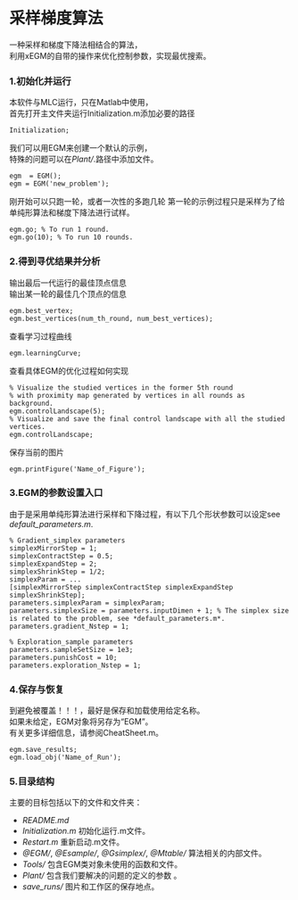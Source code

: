 # 采样梯度算法
一种采样和梯度下降法相结合的算法，  
利用xEGM的自带的操作来优化控制参数，实现最优搜索。  


### 1.初始化并运行

本软件与MLC运行，只在Matlab中使用，  
首先打开主文件夹运行Initialization.m添加必要的路径  

```
Initialization;
```

我们可以用EGM来创建一个默认的示例，  
特殊的问题可以在*Plant/*.路径中添加文件。  

```
egm  = EGM();  
egm = EGM('new_problem');  
```

刚开始可以只跑一轮，或者一次性的多跑几轮
第一轮的示例过程只是采样为了给单纯形算法和梯度下降法进行试样。

```
egm.go; % To run 1 round.  
egm.go(10); % To run 10 rounds.  
```

### 2.得到寻优结果并分析

输出最后一代运行的最佳顶点信息  
输出某一轮的最佳几个顶点的信息  

```
egm.best_vertex;  
egm.best_vertices(num_th_round, num_best_vertices);  

```

查看学习过程曲线
```
egm.learningCurve;  
```

查看具体EGM的优化过程如何实现
```
% Visualize the studied vertices in the former 5th round 
% with proximity map generated by vertices in all rounds as background.
egm.controlLandscape(5);
% Visualize and save the final control landscape with all the studied vertices.    
egm.controlLandscape;

```

保存当前的图片

```
egm.printFigure('Name_of_Figure');  

```

### 3.EGM的参数设置入口

由于是采用单纯形算法进行采样和下降过程，有以下几个形状参数可以设定see *default_parameters.m*.  
```
% Gradient_simplex parameters
simplexMirrorStep = 1;  
simplexContractStep = 0.5;  
simplexExpandStep = 2;  
simplexShrinkStep = 1/2;  
simplexParam = ...  
[simplexMirrorStep simplexContractStep simplexExpandStep simplexShrinkStep];  
parameters.simplexParam = simplexParam;   
parameters.simplexSize = parameters.inputDimen + 1; % The simplex size is related to the problem, see *default_parameters.m*.  
parameters.gradient_Nstep = 1;       
    
% Exploration_sample parameters                           
parameters.sampleSetSize = 1e3;  
parameters.punishCost = 10;  
parameters.exploration_Nstep = 1;    

```

### 4.保存与恢复

到避免被覆盖！！！，最好是保存和加载使用给定名称。  
如果未给定，EGM对象将另存为“EGM”。  
有关更多详细信息，请参阅CheatSheet.m。  
```
egm.save_results;  
egm.load_obj('Name_of_Run');  

```

### 5.目录结构

主要的目标包括以下的文件和文件夹：
- *README.md*  
- *Initialization.m* 初始化运行.m文件。    
- *Restart.m* 重新启动.m文件。    
- *@EGM/*, *@Esample/*, *@Gsimplex/*, *@Mtable/* 算法相关的内部文件。  
- *Tools/* 包含EGM类对象未使用的函数和文件。   
- *Plant/* 包含我们要解决的问题的定义的参数 。  
- *save_runs/* 图片和工作区的保存地点。   
